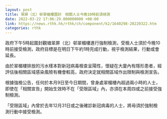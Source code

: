 ```yaml
---
layout: post
title: 翠屏（北）邨翠楣樓圍封　相關人士今晚10時前須檢測
date: 2022-03-22 17:06:29.000000000 +08:00
link: https://news.rthk.hk/rthk/ch/component/k2/1640298-20220322.htm
categories: rthk
---
```


政府下午5時起圍封觀塘翠屏（北）邨翠楣樓進行強制檢測，受檢人士須於今晚10時前接受檢測，政府目標是在明日下午約1時完成行動，視乎檢測結果，行動或會延長。

由於翠楣樓排放的污水樣本對新冠病毒檢查呈陽性，懷疑在大廈內有隱形患者，經評估後相關區域感染風險有機會較高，政府決定就相關區域作出限制與檢測宣告。

根據強檢公告，任何於本月9日至今日期間，曾身處翠楣樓內超過兩小時的人士，即使在「相關宣告」開始生效時不在「受限區域」內，亦須在本周四或之前接受強制檢測。
 
「受限區域」內曾於去年12月31日或之後確診新冠病毒的人士，將毋須於強制檢測行動中接受檢測。
